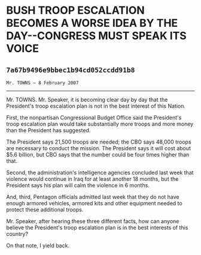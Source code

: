 # BUSH TROOP ESCALATION BECOMES A WORSE IDEA BY THE DAY--CONGRESS MUST  SPEAK ITS VOICE
## `7a67b9496e9bbec1b94cd052ccdd91b8`
`Mr. TOWNS — 8 February 2007`

---


Mr. TOWNS. Mr. Speaker, it is becoming clear day by day that the 
President's troop escalation plan is not in the best interest of this 
Nation.

First, the nonpartisan Congressional Budget Office said the 
President's troop escalation plan would take substantially more troops 
and more money than the President has suggested.

The President says 21,500 troops are needed; the CBO says 48,000 
troops are necessary to conduct the mission. The President says it will 
cost about $5.6 billion, but CBO says that the number could be four 
times higher than that.

Second, the administration's intelligence agencies concluded last 
week that violence would continue in Iraq for at least another 18 
months, but the President says his plan will calm the violence in 6 
months.

And, third, Pentagon officials admitted last week that they do not 
have enough armored vehicles, armored kits and other equipment needed 
to protect these additional troops.

Mr. Speaker, after hearing these three different facts, how can 
anyone believe the President's troop escalation plan is in the best 
interests of this country?

On that note, I yield back.

